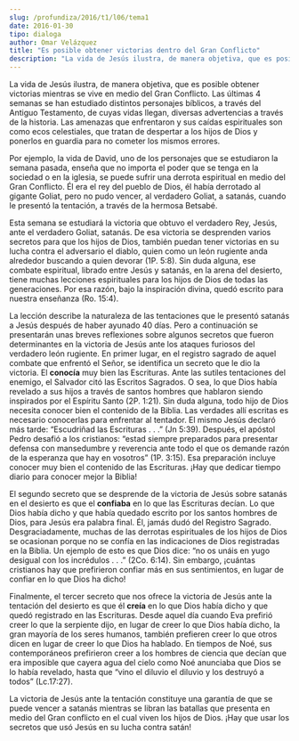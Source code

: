 ```yaml
---
slug: /profundiza/2016/t1/l06/tema1
date: 2016-01-30
tipo: dialoga
author: Omar Velázquez
title: "Es posible obtener victorias dentro del Gran Conflicto"
description: "La vida de Jesús ilustra, de manera objetiva, que es posible obtener victorias  mientras se vive en medio del Gran Conflicto. Las últimas 4 semanas se han  estudiado distintos personajes bíblicos, a través del Antiguo Testamento, de  cuyas vidas llegan, diversas advertencias a..."
---
```


La vida de Jesús ilustra, de manera objetiva, que es
posible obtener victorias mientras se vive en medio del Gran Conflicto. Las
últimas 4 semanas se han estudiado distintos personajes bíblicos, a través del
Antiguo Testamento, de cuyas vidas llegan, diversas advertencias a través de la
historia. Las amenazas que enfrentaron y sus caídas espirituales son como ecos
celestiales, que tratan de despertar a los hijos de Dios y ponerlos en guardia
para no cometer los mismos errores.

Por ejemplo, la vida de David, uno de los personajes
que se estudiaron la semana pasada, enseña que no importa el poder que se tenga
en la sociedad o en la iglesia, se puede sufrir una derrota espiritual en medio
del Gran Conflicto. Él era el rey del pueblo de Dios, él había derrotado al
gigante Goliat, pero no pudo vencer, al verdadero Goliat, a satanás, cuando le
presentó la tentación, a través de la hermosa Betsabé.

Esta semana se estudiará la victoria que obtuvo el
verdadero Rey, Jesús, ante el verdadero Goliat, satanás. De esa victoria se
desprenden varios secretos para que los hijos de Dios, también puedan tener
victorias en su lucha contra el adversario el diablo, quien como un león
rugiente anda alrededor buscando a quien devorar (1P. 5:8). Sin duda alguna,
ese combate espiritual, librado entre Jesús y satanás, en la arena del
desierto, tiene muchas lecciones espirituales para los hijos de Dios de todas
las generaciones. Por esa razón, bajo la inspiración divina, quedó escrito para
nuestra enseñanza (Ro. 15:4).

La lección describe la naturaleza de las tentaciones
que le presentó satanás a Jesús después de haber ayunado 40 días. Pero a
continuación se presentarán unas breves reflexiones sobre algunos secretos que
fueron determinantes en la victoria de Jesús ante los ataques furiosos del
verdadero león rugiente. En primer lugar, en el registro sagrado de aquel
combate que enfrentó el Señor, se identifica un secreto que le dio la victoria.
El **conocía** muy bien las Escrituras.
Ante las sutiles tentaciones del enemigo, el Salvador citó las Escritos
Sagrados. O sea, lo que Dios había revelado a sus hijos a través de santos
hombres que hablaron siendo inspirados por el Espíritu Santo (2P. 1:21). Sin
duda alguna, todo hijo de Dios necesita conocer bien el contenido de la Biblia.
Las verdades allí escritas es necesario conocerlas para enfrentar al tentador.
El mismo Jesús declaró más tarde: “Escudriñad las Escrituras . . .” (Jn 5:39).
Después, el apóstol Pedro desafió a los cristianos: “estad siempre preparados
para presentar defensa con mansedumbre y reverencia ante todo el que os demande
razón de la esperanza que hay en vosotros” (1P. 3:15). Esa preparación incluye
conocer muy bien el contenido de las Escrituras. ¡Hay que dedicar tiempo diario
para conocer mejor la Biblia!

El segundo secreto que se desprende de la victoria de
Jesús sobre satanás en el desierto es que el **confiaba** en lo que las Escrituras decían. Lo que Dios había dicho y
que había quedado escrito por los santos hombres de Dios, para Jesús era
palabra final. Él, jamás dudó del Registro Sagrado. Desgraciadamente, muchas de
las derrotas espirituales de los hijos de Dios se ocasionan porque no se confía
en las indicaciones de Dios registradas en la Biblia. Un ejemplo de esto es que
Dios dice: “no os unáis en yugo desigual con los incrédulos . . .” (2Co. 6:14).
Sin embargo, ¡cuántas cristianos hay que prefirieron confiar más en sus
sentimientos, en lugar de confiar en lo que Dios ha dicho!

Finalmente, el tercer secreto que nos ofrece la
victoria de Jesús ante la tentación del desierto es que él **creía** en lo que Dios había dicho y que quedó registrado en las
Escrituras. Desde aquel día cuando Eva prefirió creer lo que la serpiente dijo,
en lugar de creer lo que Dios había dicho, la gran mayoría de los seres
humanos, también prefieren creer lo que otros dicen en lugar de creer lo que
Dios ha hablado. En tiempos de Noé, sus contemporáneos prefirieron creer a los
hombres de ciencia que decían que era imposible que cayera agua del cielo como
Noé anunciaba que Dios se lo había revelado, hasta que “vino el diluvio el
diluvio y los destruyó a todos” (Lc.17:27).

La victoria de Jesús ante la tentación constituye una
garantía de que se puede vencer a satanás mientras se libran las batallas que
presenta en medio del Gran conflicto en el cual viven los hijos de Dios. ¡Hay
que usar los secretos que usó Jesús en su lucha contra satán!
